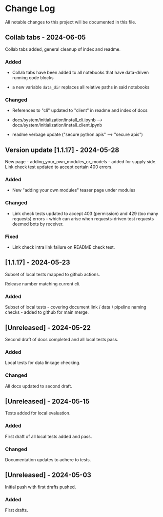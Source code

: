 # Change Log
All notable changes to this project will be documented in this file.
 

## Collab tabs - 2024-06-05

Collab tabs added, general cleanup of index and readme.

### Added

- Collab tabs have been added to all notebooks that have data-driven running code blocks

- a new variable `data_dir` replaces all relative paths in said notebooks


### Changed

- References to "cli" updated to "client" in readme and index of docs

- docs/system/initialization/install_cli.ipynb --> docs/system/initialization/install_client.ipynb 

- readme verbage update ("secure python apis" --> "secure apis")


## Version update [1.1.17] - 2024-05-28

New page  - adding_your_own_modules_or_models - added for supply side.  Link check test updated to accept certain 400 errors.

### Added

- New "adding your own modules" teaser page under modules 


### Changed

- Link check tests updated to accept 403 (permission) and 429 (too many requests) errors - which can arise when requests-driven test requests deemed bots by receiver.


### Fixed

- Link check intra link failure on README check test.


## [1.1.17] - 2024-05-23

Subset of local tests mapped to github actions.

Release number matching current cli.


### Added

Subset of local tests - covering document link / data / pipeline naming checks - added to github for main merge.



## [Unreleased] - 2024-05-22

Second draft of docs completed and all local tests pass.


### Added

Local tests for data linkage checking.

### Changed

All docs updated to second draft.



## [Unreleased] - 2024-05-15
  
Tests added for local evaluation.

### Added

First draft of all local tests added and pass.

### Changed

Documentation updates to adhere to tests.



## [Unreleased] - 2024-05-03
 
Initial push with first drafts pushed.
 
### Added

First drafts.
 
